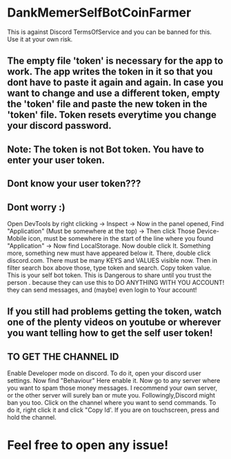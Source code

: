 # DankMemerSelfBotCoinFarmer
This is against Discord TermsOfService and you can be banned for this. Use it at your own risk. 
## The empty file 'token' is necessary for the app to work. The app writes the token in it so that you dont have to paste it again and again. In case you want to change and use a different token, empty the 'token' file and paste the new token in the 'token' file. Token resets everytime you change your discord password.
## Note: The token is not Bot token. You have to enter your user token.
## Dont know your user token???
## Dont worry :)
Open DevTools by right clicking -> Inspect -> Now in the panel opened, Find "Application" (Must be somewhere at the top) ->
Then click Those Device-Mobile icon, must be somewhere in the start of the line where you found "Application" -> Now find LocalStorage.
Now double click It. Something more, something new must have appeared below it. There, double click discord.com.
There must be many KEYS and VALUES visible now.
Then in filter search box above those, type token and search.
Copy token value.
This is your self bot token. This is Dangerous to share until you trust the person
. because they can use this to DO ANYTHING WITH YOU ACCOUNT!
they can send messages, and (maybe) even login to Your account!
## If you still had problems getting the token, watch one of the plenty videos on youtube or wherever you want telling how to get the self user token!

## TO GET THE CHANNEL ID
Enable Developer mode on discord. 
To do it, open your discord user settings. Now find "Behaviour"
Here enable it.
Now go to any server where you want to spam those money messages.
I recommend your own server, or the other server will surely ban or mute you. Followingly,Discord might ban you too.
Click on the channel where you want to send commands. To do it, right click it and click "Copy Id'. If you are on touchscreen, press and hold the channel.

# Feel free to open any issue!
